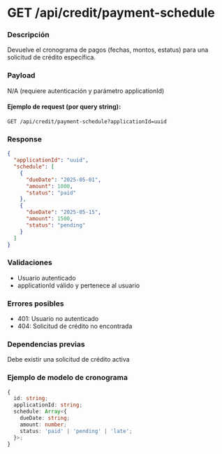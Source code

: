 # GET /api/credit/payment-schedule

### Descripción
Devuelve el cronograma de pagos (fechas, montos, estatus) para una solicitud de crédito específica.

### Payload
N/A (requiere autenticación y parámetro applicationId)

#### Ejemplo de request (por query string):
`GET /api/credit/payment-schedule?applicationId=uuid`

### Response
```json
{
  "applicationId": "uuid",
  "schedule": [
    {
      "dueDate": "2025-05-01",
      "amount": 1000,
      "status": "paid"
    },
    {
      "dueDate": "2025-05-15",
      "amount": 1500,
      "status": "pending"
    }
  ]
}
```

### Validaciones
- Usuario autenticado
- applicationId válido y pertenece al usuario

### Errores posibles
- 401: Usuario no autenticado
- 404: Solicitud de crédito no encontrada

### Dependencias previas
Debe existir una solicitud de crédito activa

### Ejemplo de modelo de cronograma
```ts
{
  id: string;
  applicationId: string;
  schedule: Array<{
    dueDate: string;
    amount: number;
    status: 'paid' | 'pending' | 'late';
  }>;
}
```
